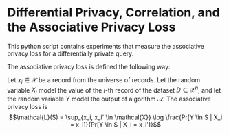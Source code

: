 # Differential Privacy, Correlation, and the Associative Privacy Loss

This python script contains experiments that measure the associative privacy loss 
for a differentially private query.

The associative privacy loss is defined the following way:

Let $x_i \in \mathcal{X}$ be a record from the universe of records.
Let the random variable $X_i$ model the value of the $i$-th record 
of the dataset $D \in \mathcal{X}^n$, 
and let the random variable $Y$ model the output of algorithm $\mathcal{A}$. 
The associative privacy loss is
$$\mathcal{L}(S) = \sup_{x_i, x_i' \in \mathcal{X}} \log \frac{Pr[Y \in S | X_i = x_i]}{Pr[Y \in S | X_i = x_i']}$$
